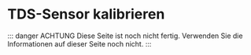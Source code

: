 # TDS-Sensor kalibrieren

::: danger ACHTUNG
Diese Seite ist noch nicht fertig. Verwenden Sie die Informationen auf dieser Seite noch nicht.
:::